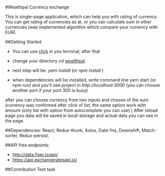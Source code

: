 #Wealthpal Currency exchange

This is single-page application, which can help you with rating of currency.
You can get rating of currencies as at, or you can calculate sum in other currencies (was implemented algorithm which compare your currency with EUR). 

##Getting Started
- You can use [click](https://github.com/Natanagar/Weathpal.git "git clone") in you terminal, after that
- change your directory 
*cd [wealthpal](https://github.com/Natanagar/Weathpal.git "path of the drectory")*

- next step will be:
*yarn install* (or *npm install* )

- when dependencies will be installed, write command line yarn start (or npm run)
and you'll see project in *http://localhost:3000* (you can choose another port if your port 300 is busy)

after you can choose currency from two inputs and choose of the sum (currency was confirmed after click of list, the same option work with amount (only list with option from autocomplete you can use) ) 
After reload page you data will be saved in local-storage and actual data you can see in the page.

##Dependencies:
React, Redux-thunk, Axios, Date-fns, Downshift, Match-sorter, Redux-persist,

##API
free endpoints: 
- http://data.fixer.io/api/
- https://api.exchangeratesapi.io/

##Contribution
Test task



    